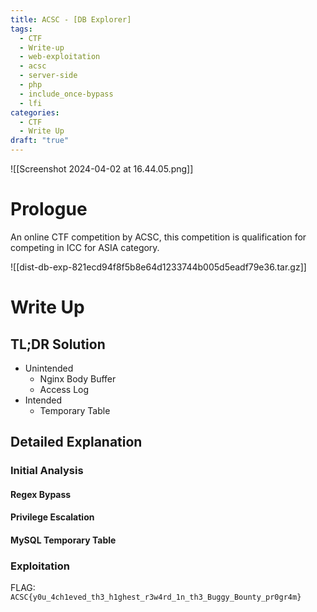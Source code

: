 ```yaml
---
title: ACSC - [DB Explorer]
tags:
  - CTF
  - Write-up
  - web-exploitation
  - acsc
  - server-side
  - php
  - include_once-bypass
  - lfi
categories:
  - CTF
  - Write Up
draft: "true"
---
```

![[Screenshot 2024-04-02 at 16.44.05.png]]
# Prologue
An online CTF competition by ACSC, this competition is qualification for competing in ICC for ASIA category.

![[dist-db-exp-821ecd94f8f5b8e64d1233744b005d5eadf79e36.tar.gz]]
# Write Up
## TL;DR Solution

- Unintended
	- Nginx Body Buffer
	- Access Log
- Intended
	- Temporary Table

## Detailed Explanation

### Initial Analysis

#### Regex Bypass
#### Privilege Escalation

#### MySQL Temporary Table
### Exploitation


FLAG: `ACSC{y0u_4ch1eved_th3_h1ghest_r3w4rd_1n_th3_Buggy_Bounty_pr0gr4m}`







